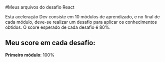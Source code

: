#Meus arquivos do desafio React

  Esta aceleração Dev consiste em 10 módulos de aprendizado, e no final de cada módulo, deve-se realizar um desafio para aplicar os conhecimentos obtidos.
  O score esperado de cada desafio é 80%.
  
## Meu score em cada desafio:

__Primeiro módulo__: 100%
